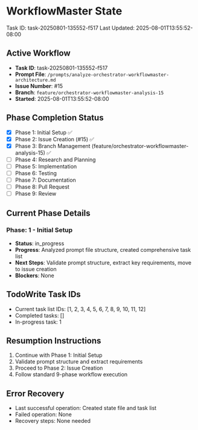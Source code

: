 # WorkflowMaster State
Task ID: task-20250801-135552-f517
Last Updated: 2025-08-01T13:55:52-08:00

## Active Workflow
- **Task ID**: task-20250801-135552-f517
- **Prompt File**: `/prompts/analyze-orchestrator-workflowmaster-architecture.md`
- **Issue Number**: #15
- **Branch**: `feature/orchestrator-workflowmaster-analysis-15`
- **Started**: 2025-08-01T13:55:52-08:00

## Phase Completion Status
- [x] Phase 1: Initial Setup ✅
- [x] Phase 2: Issue Creation (#15) ✅
- [x] Phase 3: Branch Management (feature/orchestrator-workflowmaster-analysis-15) ✅
- [ ] Phase 4: Research and Planning
- [ ] Phase 5: Implementation
- [ ] Phase 6: Testing
- [ ] Phase 7: Documentation
- [ ] Phase 8: Pull Request
- [ ] Phase 9: Review

## Current Phase Details
### Phase: 1 - Initial Setup
- **Status**: in_progress
- **Progress**: Analyzed prompt file structure, created comprehensive task list
- **Next Steps**: Validate prompt structure, extract key requirements, move to issue creation
- **Blockers**: None

## TodoWrite Task IDs
- Current task list IDs: [1, 2, 3, 4, 5, 6, 7, 8, 9, 10, 11, 12]
- Completed tasks: []
- In-progress task: 1

## Resumption Instructions
1. Continue with Phase 1: Initial Setup
2. Validate prompt structure and extract requirements
3. Proceed to Phase 2: Issue Creation
4. Follow standard 9-phase workflow execution

## Error Recovery
- Last successful operation: Created state file and task list
- Failed operation: None
- Recovery steps: None needed